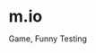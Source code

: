 # m.io
Game, Funny Testing

<!DOCTYPE html>
<html lang="zh-TW">
<head>
    <meta charset="UTF-8">
    <meta name="viewport" content="width=device-width, initial-scale=1.0">
    <title>超人迪加射擊怪獸遊戲</title>
    <style>
        * {
            margin: 0;
            padding: 0;
            box-sizing: border-box;
            -webkit-tap-highlight-color: transparent;
        }

        body {
            font-family: 'Microsoft JhengHei', Arial, sans-serif;
            background: linear-gradient(to bottom, #1a1a2e 0%, #16213e 50%, #0f3460 100%);
            overflow: hidden;
            height: 100vh;
            touch-action: none;
            user-select: none;
            -webkit-user-select: none;
        }

        #gameCanvas {
            display: block;
            margin: 0 auto;
            background: linear-gradient(to bottom, #87ceeb 0%, #4a90a4 100%);
            box-shadow: 0 0 30px rgba(0, 0, 0, 0.5);
            touch-action: none;
        }

        #gameInfo {
            position: absolute;
            top: 20px;
            left: 50%;
            transform: translateX(-50%);
            background: rgba(0, 0, 0, 0.7);
            color: white;
            padding: 15px 30px;
            border-radius: 10px;
            font-size: 20px;
            display: flex;
            gap: 30px;
            z-index: 10;
            box-shadow: 0 0 20px rgba(255, 255, 255, 0.3);
        }

        #gameInfo div {
            display: flex;
            align-items: center;
            gap: 10px;
        }

        .score {
            color: #ffd700;
            font-weight: bold;
        }

        .health {
            color: #ff4444;
            font-weight: bold;
        }

        #gameOver {
            position: absolute;
            top: 50%;
            left: 50%;
            transform: translate(-50%, -50%);
            background: rgba(0, 0, 0, 0.9);
            color: white;
            padding: 40px 60px;
            border-radius: 20px;
            text-align: center;
            display: none;
            z-index: 20;
            box-shadow: 0 0 50px rgba(255, 0, 0, 0.5);
        }

        #gameOver h1 {
            font-size: 48px;
            margin-bottom: 20px;
            color: #ff4444;
            text-shadow: 0 0 10px #ff0000;
        }

        #gameOver p {
            font-size: 24px;
            margin-bottom: 30px;
        }

        #restartBtn {
            background: linear-gradient(135deg, #667eea 0%, #764ba2 100%);
            color: white;
            border: none;
            padding: 15px 40px;
            font-size: 20px;
            border-radius: 10px;
            cursor: pointer;
            transition: transform 0.2s;
            font-weight: bold;
        }

        #restartBtn:hover {
            transform: scale(1.1);
            box-shadow: 0 0 20px rgba(102, 126, 234, 0.8);
        }

        #startScreen {
            position: absolute;
            top: 50%;
            left: 50%;
            transform: translate(-50%, -50%);
            background: rgba(0, 0, 0, 0.9);
            color: white;
            padding: 50px 70px;
            border-radius: 20px;
            text-align: center;
            z-index: 20;
            box-shadow: 0 0 50px rgba(255, 255, 255, 0.3);
        }

        #startScreen h1 {
            font-size: 52px;
            margin-bottom: 20px;
            color: #ffd700;
            text-shadow: 0 0 20px #ff6b00;
        }

        #startScreen p {
            font-size: 18px;
            margin-bottom: 30px;
            line-height: 1.6;
        }

        #startBtn {
            background: linear-gradient(135deg, #f093fb 0%, #f5576c 100%);
            color: white;
            border: none;
            padding: 18px 50px;
            font-size: 24px;
            border-radius: 10px;
            cursor: pointer;
            transition: transform 0.2s;
            font-weight: bold;
        }

        #startBtn:hover {
            transform: scale(1.1);
            box-shadow: 0 0 30px rgba(245, 87, 108, 0.8);
        }

        /* 手機觸控按鈕 */
        #mobileControls {
            position: fixed;
            bottom: 20px;
            left: 0;
            right: 0;
            display: none;
            justify-content: space-around;
            align-items: center;
            z-index: 15;
            padding: 0 20px;
        }

        .controlBtn {
            width: 70px;
            height: 70px;
            background: rgba(255, 255, 255, 0.3);
            border: 3px solid rgba(255, 255, 255, 0.6);
            border-radius: 50%;
            color: white;
            font-size: 32px;
            display: flex;
            align-items: center;
            justify-content: center;
            cursor: pointer;
            transition: all 0.2s;
            backdrop-filter: blur(10px);
        }

        .controlBtn:active {
            transform: scale(0.9);
            background: rgba(255, 255, 255, 0.5);
        }

        #shootBtn {
            width: 80px;
            height: 80px;
            background: rgba(255, 0, 0, 0.4);
            border-color: rgba(255, 0, 0, 0.8);
        }

        #shootBtn:active {
            background: rgba(255, 0, 0, 0.6);
        }

        /* 排行榜樣式 */
        #leaderboardScreen {
            position: absolute;
            top: 50%;
            left: 50%;
            transform: translate(-50%, -50%);
            background: rgba(0, 0, 0, 0.95);
            color: white;
            padding: 40px 50px;
            border-radius: 20px;
            display: none;
            z-index: 25;
            box-shadow: 0 0 50px rgba(255, 215, 0, 0.5);
            max-width: 500px;
            width: 90%;
        }

        #leaderboardScreen h2 {
            font-size: 36px;
            margin-bottom: 25px;
            color: #ffd700;
            text-align: center;
            text-shadow: 0 0 15px #ff6b00;
        }

        .leaderboard-list {
            margin-bottom: 30px;
        }

        .leaderboard-item {
            display: flex;
            justify-content: space-between;
            padding: 12px 20px;
            margin: 8px 0;
            background: rgba(255, 255, 255, 0.1);
            border-radius: 8px;
            font-size: 18px;
        }

        .leaderboard-item.rank-1 {
            background: linear-gradient(135deg, rgba(255, 215, 0, 0.3), rgba(255, 165, 0, 0.3));
            border: 2px solid gold;
        }

        .leaderboard-item.rank-2 {
            background: linear-gradient(135deg, rgba(192, 192, 192, 0.3), rgba(169, 169, 169, 0.3));
            border: 2px solid silver;
        }

        .leaderboard-item.rank-3 {
            background: linear-gradient(135deg, rgba(205, 127, 50, 0.3), rgba(184, 115, 51, 0.3));
            border: 2px solid #cd7f32;
        }

        .rank {
            font-weight: bold;
            color: #ffd700;
            min-width: 40px;
        }

        .player-name {
            flex: 1;
            text-align: left;
            margin: 0 15px;
        }

        .player-score {
            font-weight: bold;
            color: #00ff00;
        }

        #closeLeaderboardBtn {
            background: linear-gradient(135deg, #667eea 0%, #764ba2 100%);
            color: white;
            border: none;
            padding: 12px 35px;
            font-size: 18px;
            border-radius: 8px;
            cursor: pointer;
            transition: transform 0.2s;
            font-weight: bold;
            display: block;
            margin: 0 auto;
        }

        #closeLeaderboardBtn:hover {
            transform: scale(1.05);
            box-shadow: 0 0 20px rgba(102, 126, 234, 0.8);
        }

        /* 名稱輸入表單 */
        #nameInputScreen {
            position: absolute;
            top: 50%;
            left: 50%;
            transform: translate(-50%, -50%);
            background: rgba(0, 0, 0, 0.95);
            color: white;
            padding: 40px 50px;
            border-radius: 20px;
            display: none;
            z-index: 30;
            box-shadow: 0 0 50px rgba(255, 255, 255, 0.5);
            text-align: center;
        }

        #nameInputScreen h2 {
            font-size: 32px;
            margin-bottom: 15px;
            color: #ffd700;
        }

        #nameInputScreen p {
            font-size: 20px;
            margin-bottom: 25px;
        }

        #playerNameInput {
            width: 100%;
            padding: 15px;
            font-size: 20px;
            border: 2px solid #ffd700;
            border-radius: 8px;
            background: rgba(255, 255, 255, 0.1);
            color: white;
            text-align: center;
            margin-bottom: 20px;
        }

        #playerNameInput::placeholder {
            color: rgba(255, 255, 255, 0.5);
        }

        #submitScoreBtn {
            background: linear-gradient(135deg, #f093fb 0%, #f5576c 100%);
            color: white;
            border: none;
            padding: 15px 40px;
            font-size: 20px;
            border-radius: 10px;
            cursor: pointer;
            transition: transform 0.2s;
            font-weight: bold;
            margin-right: 10px;
        }

        #submitScoreBtn:hover {
            transform: scale(1.05);
            box-shadow: 0 0 20px rgba(245, 87, 108, 0.8);
        }

        #viewLeaderboardBtn {
            background: linear-gradient(135deg, #667eea 0%, #764ba2 100%);
            color: white;
            border: none;
            padding: 12px 30px;
            font-size: 18px;
            border-radius: 8px;
            cursor: pointer;
            transition: transform 0.2s;
            font-weight: bold;
            margin-top: 15px;
        }

        #viewLeaderboardBtn:hover {
            transform: scale(1.05);
        }

        @media (max-width: 768px) {
            #mobileControls {
                display: flex;
            }
        }
    </style>
</head>
<body>
    <div id="startScreen">
        <h1>🦸 超人迪加射擊怪獸 🦸</h1>
        <p>
            使用 ← → 方向鍵移動<br>
            按空白鍵發射光線攻擊<br>
            消滅所有怪獸，保護地球！
        </p>
        <button id="startBtn">開始遊戲</button>
    </div>

    <div id="gameInfo">
        <div>得分: <span class="score" id="score">0</span></div>
        <div>生命值: <span class="health" id="health">100</span></div>
        <div>消滅: <span id="killed">0</span> 隻</div>
    </div>

    <div id="gameOver">
        <h1>遊戲結束！</h1>
        <p>最終得分: <span id="finalScore" class="score">0</span></p>
        <p>消滅怪獸: <span id="finalKilled">0</span> 隻</p>
        <button id="restartBtn">重新開始</button>
        <button id="viewLeaderboardBtn">查看排行榜</button>
    </div>

    <div id="nameInputScreen">
        <h2>🏆 新紀錄！</h2>
        <p>得分: <span id="newScoreDisplay" class="score">0</span></p>
        <input type="text" id="playerNameInput" placeholder="輸入您的名稱" maxlength="15">
        <div>
            <button id="submitScoreBtn">提交成績</button>
        </div>
    </div>

    <div id="leaderboardScreen">
        <h2>🏆 排行榜 🏆</h2>
        <div class="leaderboard-list" id="leaderboardList"></div>
        <button id="closeLeaderboardBtn">關閉</button>
    </div>

    <div id="mobileControls">
        <div class="controlBtn" id="leftBtn">◀</div>
        <div class="controlBtn" id="shootBtn">💥</div>
        <div class="controlBtn" id="rightBtn">▶</div>
    </div>

    <canvas id="gameCanvas"></canvas>

    <script>
        const canvas = document.getElementById('gameCanvas');
        const ctx = canvas.getContext('2d');
        
        canvas.width = 800;
        canvas.height = 600;

        // 遊戲狀態
        let gameRunning = false;
        let score = 0;
        let health = 100;
        let killed = 0;
        let animationId;
        let leaderboard = [];

        // 載入排行榜
        function loadLeaderboard() {
            const saved = localStorage.getItem('ultramanLeaderboard');
            if (saved) {
                leaderboard = JSON.parse(saved);
            }
        }

        // 儲存排行榜
        function saveLeaderboard() {
            localStorage.setItem('ultramanLeaderboard', JSON.stringify(leaderboard));
        }

        // 檢查是否進入排行榜
        function isHighScore(score) {
            if (leaderboard.length < 5) return true;
            return score > leaderboard[leaderboard.length - 1].score;
        }

        // 新增分數到排行榜
        function addToLeaderboard(name, score, killed) {
            leaderboard.push({ name, score, killed, date: new Date().toLocaleDateString() });
            leaderboard.sort((a, b) => b.score - a.score);
            leaderboard = leaderboard.slice(0, 5);
            saveLeaderboard();
        }

        // 顯示排行榜
        function showLeaderboard() {
            const list = document.getElementById('leaderboardList');
            list.innerHTML = '';
            
            if (leaderboard.length === 0) {
                list.innerHTML = '<p style="text-align: center; color: #888;">尚無紀錄</p>';
            } else {
                leaderboard.forEach((entry, index) => {
                    const item = document.createElement('div');
                    item.className = `leaderboard-item rank-${index + 1}`;
                    item.innerHTML = `
                        <span class="rank">#${index + 1}</span>
                        <span class="player-name">${entry.name}</span>
                        <span class="player-score">${entry.score}</span>
                    `;
                    list.appendChild(item);
                });
            }
            
            document.getElementById('leaderboardScreen').style.display = 'block';
        }

        // 玩家（超人迪加）
        const player = {
            x: canvas.width / 2 - 25,
            y: canvas.height - 80,
            width: 50,
            height: 60,
            speed: 7,
            moveLeft: false,
            moveRight: false
        };

        // 子彈陣列
        let bullets = [];
        const bulletSpeed = 8;
        const bulletWidth = 5;
        const bulletHeight = 20;

        // 怪獸陣列
        let monsters = [];
        const monsterSpeed = 2;
        let monsterSpawnTimer = 0;
        const monsterSpawnInterval = 80;

        // 粒子效果
        let particles = [];

        // 繪製超人迪加（更精緻版本）
        function drawPlayer() {
            const x = player.x;
            const y = player.y;
            
            // 身體主體（紫紅漸層）
            const bodyGradient = ctx.createLinearGradient(x, y, x, y + 60);
            bodyGradient.addColorStop(0, '#9B30FF');
            bodyGradient.addColorStop(1, '#7B2CBF');
            
            // 身體輪廓
            ctx.fillStyle = bodyGradient;
            ctx.beginPath();
            ctx.moveTo(x + 25, y + 20);
            ctx.lineTo(x + 15, y + 25);
            ctx.lineTo(x + 15, y + 48);
            ctx.lineTo(x + 18, y + 52);
            ctx.lineTo(x + 18, y + 65);
            ctx.lineTo(x + 23, y + 65);
            ctx.lineTo(x + 23, y + 52);
            ctx.lineTo(x + 27, y + 52);
            ctx.lineTo(x + 27, y + 65);
            ctx.lineTo(x + 32, y + 65);
            ctx.lineTo(x + 32, y + 52);
            ctx.lineTo(x + 35, y + 48);
            ctx.lineTo(x + 35, y + 25);
            ctx.closePath();
            ctx.fill();
            
            // 頭部（銀白色帶金邊）
            const headGradient = ctx.createRadialGradient(x + 25, y + 12, 2, x + 25, y + 12, 14);
            headGradient.addColorStop(0, '#FFD700');
            headGradient.addColorStop(0.7, '#E6E6FA');
            headGradient.addColorStop(1, '#C0C0C0');
            ctx.fillStyle = headGradient;
            ctx.beginPath();
            ctx.arc(x + 25, y + 12, 13, 0, Math.PI * 2);
            ctx.fill();
            
            // 頭部金色裝飾線
            ctx.strokeStyle = '#FFD700';
            ctx.lineWidth = 2;
            ctx.beginPath();
            ctx.arc(x + 25, y + 12, 13, 0, Math.PI * 2);
            ctx.stroke();
            
            // 面部銀色區域
            ctx.fillStyle = '#F0F0F0';
            ctx.beginPath();
            ctx.ellipse(x + 25, y + 13, 9, 8, 0, 0, Math.PI * 2);
            ctx.fill();
            
            // 眼睛（發光效果）
            ctx.shadowBlur = 8;
            ctx.shadowColor = '#00FFFF';
            ctx.fillStyle = '#00FFFF';
            ctx.beginPath();
            ctx.ellipse(x + 20, y + 12, 3, 4, 0, 0, Math.PI * 2);
            ctx.ellipse(x + 30, y + 12, 3, 4, 0, 0, Math.PI * 2);
            ctx.fill();
            ctx.shadowBlur = 0;
            
            // 紅色胸部能量核心
            const chestGradient = ctx.createRadialGradient(x + 25, y + 32, 2, x + 25, y + 32, 10);
            chestGradient.addColorStop(0, '#FF0000');
            chestGradient.addColorStop(0.5, '#DC143C');
            chestGradient.addColorStop(1, '#8B0000');
            ctx.fillStyle = chestGradient;
            ctx.beginPath();
            ctx.ellipse(x + 25, y + 32, 8, 12, 0, 0, Math.PI * 2);
            ctx.fill();
            
            // 胸部能量線
            ctx.strokeStyle = '#FFD700';
            ctx.lineWidth = 1.5;
            ctx.beginPath();
            ctx.moveTo(x + 20, y + 28);
            ctx.lineTo(x + 25, y + 32);
            ctx.lineTo(x + 30, y + 28);
            ctx.stroke();
            
            // 手臂
            ctx.fillStyle = '#9B30FF';
            // 左臂
            ctx.beginPath();
            ctx.moveTo(x + 15, y + 25);
            ctx.lineTo(x + 8, y + 28);
            ctx.lineTo(x + 8, y + 42);
            ctx.lineTo(x + 14, y + 42);
            ctx.closePath();
            ctx.fill();
            // 右臂
            ctx.beginPath();
            ctx.moveTo(x + 35, y + 25);
            ctx.lineTo(x + 42, y + 28);
            ctx.lineTo(x + 42, y + 42);
            ctx.lineTo(x + 36, y + 42);
            ctx.closePath();
            ctx.fill();
            
            // 金色肩膀護甲
            ctx.fillStyle = '#FFD700';
            ctx.fillRect(x + 13, y + 24, 5, 3);
            ctx.fillRect(x + 32, y + 24, 5, 3);
            
            // 腰帶
            ctx.fillStyle = '#FFD700';
            ctx.fillRect(x + 15, y + 46, 20, 3);
        }

        // 繪製怪獸（多種造型）
        function drawMonster(monster) {
            const x = monster.x;
            const y = monster.y;
            
            switch(monster.type) {
                case 'melba': // 梅爾巴型（飛行怪獸）
                    // 身體
                    ctx.fillStyle = monster.color;
                    ctx.beginPath();
                    ctx.ellipse(x + 25, y + 25, 18, 22, 0, 0, Math.PI * 2);
                    ctx.fill();
                    
                    // 頭部
                    ctx.beginPath();
                    ctx.arc(x + 25, y + 12, 15, 0, Math.PI * 2);
                    ctx.fill();
                    
                    // 尖角
                    ctx.beginPath();
                    ctx.moveTo(x + 25, y);
                    ctx.lineTo(x + 20, y - 8);
                    ctx.lineTo(x + 25, y + 5);
                    ctx.lineTo(x + 30, y - 8);
                    ctx.closePath();
                    ctx.fill();
                    
                    // 翅膀
                    ctx.fillStyle = monster.color;
                    ctx.globalAlpha = 0.7;
                    ctx.beginPath();
                    ctx.moveTo(x + 10, y + 20);
                    ctx.lineTo(x - 5, y + 15);
                    ctx.lineTo(x + 5, y + 30);
                    ctx.closePath();
                    ctx.fill();
                    ctx.beginPath();
                    ctx.moveTo(x + 40, y + 20);
                    ctx.lineTo(x + 55, y + 15);
                    ctx.lineTo(x + 45, y + 30);
                    ctx.closePath();
                    ctx.fill();
                    ctx.globalAlpha = 1;
                    
                    // 眼睛
                    ctx.shadowBlur = 10;
                    ctx.shadowColor = '#FF0000';
                    ctx.fillStyle = '#FF0000';
                    ctx.beginPath();
                    ctx.arc(x + 18, y + 10, 4, 0, Math.PI * 2);
                    ctx.arc(x + 32, y + 10, 4, 0, Math.PI * 2);
                    ctx.fill();
                    ctx.shadowBlur = 0;
                    break;
                    
                case 'golza': // 哥爾贊型（力量怪獸）
                    // 粗壯身體
                    ctx.fillStyle = monster.color;
                    ctx.fillRect(x + 10, y + 18, 30, 30);
                    
                    // 頭部
                    ctx.fillRect(x + 12, y + 5, 26, 15);
                    
                    // 尖刺背部
                    ctx.beginPath();
                    ctx.moveTo(x + 15, y + 18);
                    ctx.lineTo(x + 13, y + 10);
                    ctx.lineTo(x + 20, y + 18);
                    ctx.lineTo(x + 18, y + 8);
                    ctx.lineTo(x + 25, y + 18);
                    ctx.lineTo(x + 23, y + 10);
                    ctx.lineTo(x + 30, y + 18);
                    ctx.lineTo(x + 28, y + 8);
                    ctx.lineTo(x + 35, y + 18);
                    ctx.lineTo(x + 33, y + 10);
                    ctx.lineTo(x + 37, y + 18);
                    ctx.fill();
                    
                    // 粗壯四肢
                    ctx.fillRect(x + 5, y + 25, 8, 20);
                    ctx.fillRect(x + 37, y + 25, 8, 20);
                    
                    // 發光眼睛
                    ctx.shadowBlur = 12;
                    ctx.shadowColor = '#FFFF00';
                    ctx.fillStyle = '#FFFF00';
                    ctx.fillRect(x + 16, y + 10, 6, 4);
                    ctx.fillRect(x + 28, y + 10, 6, 4);
                    ctx.shadowBlur = 0;
                    break;
                    
                case 'kyrieloid': // 基里艾爾型（惡魔型）
                    // 修長身體
                    const bodyGradient = ctx.createLinearGradient(x, y, x, y + 50);
                    bodyGradient.addColorStop(0, monster.color);
                    bodyGradient.addColorStop(1, '#000000');
                    ctx.fillStyle = bodyGradient;
                    
                    ctx.beginPath();
                    ctx.moveTo(x + 25, y + 5);
                    ctx.lineTo(x + 18, y + 15);
                    ctx.lineTo(x + 16, y + 45);
                    ctx.lineTo(x + 34, y + 45);
                    ctx.lineTo(x + 32, y + 15);
                    ctx.closePath();
                    ctx.fill();
                    
                    // 惡魔角
                    ctx.fillStyle = '#8B0000';
                    ctx.beginPath();
                    ctx.moveTo(x + 15, y + 8);
                    ctx.lineTo(x + 10, y - 5);
                    ctx.lineTo(x + 18, y + 5);
                    ctx.closePath();
                    ctx.fill();
                    ctx.beginPath();
                    ctx.moveTo(x + 35, y + 8);
                    ctx.lineTo(x + 40, y - 5);
                    ctx.lineTo(x + 32, y + 5);
                    ctx.closePath();
                    ctx.fill();
                    
                    // 邪惡眼睛
                    ctx.shadowBlur = 15;
                    ctx.shadowColor = monster.color;
                    ctx.fillStyle = monster.color;
                    ctx.beginPath();
                    ctx.ellipse(x + 20, y + 12, 5, 3, -0.3, 0, Math.PI * 2);
                    ctx.ellipse(x + 30, y + 12, 5, 3, 0.3, 0, Math.PI * 2);
                    ctx.fill();
                    ctx.shadowBlur = 0;
                    
                    // 能量核心
                    ctx.shadowBlur = 10;
                    ctx.shadowColor = monster.color;
                    ctx.fillStyle = monster.color;
                    ctx.beginPath();
                    ctx.arc(x + 25, y + 25, 5, 0, Math.PI * 2);
                    ctx.fill();
                    ctx.shadowBlur = 0;
                    break;
            }
        }

        // 繪製子彈（光線）
        function drawBullets() {
            bullets.forEach(bullet => {
                // 光線效果
                const gradient = ctx.createLinearGradient(bullet.x, bullet.y, bullet.x, bullet.y + bulletHeight);
                gradient.addColorStop(0, '#FFFFFF');
                gradient.addColorStop(0.5, '#00FFFF');
                gradient.addColorStop(1, '#0099FF');
                
                ctx.fillStyle = gradient;
                ctx.fillRect(bullet.x - bulletWidth/2, bullet.y, bulletWidth, bulletHeight);
                
                // 發光效果
                ctx.shadowBlur = 15;
                ctx.shadowColor = '#00FFFF';
                ctx.fillRect(bullet.x - bulletWidth/2, bullet.y, bulletWidth, bulletHeight);
                ctx.shadowBlur = 0;
            });
        }

        // 創建爆炸粒子
        function createExplosion(x, y, color) {
            for (let i = 0; i < 15; i++) {
                particles.push({
                    x: x,
                    y: y,
                    vx: (Math.random() - 0.5) * 8,
                    vy: (Math.random() - 0.5) * 8,
                    life: 1,
                    color: color
                });
            }
        }

        // 繪製粒子
        function drawParticles() {
            particles.forEach((particle, index) => {
                ctx.fillStyle = particle.color;
                ctx.globalAlpha = particle.life;
                ctx.beginPath();
                ctx.arc(particle.x, particle.y, 3, 0, Math.PI * 2);
                ctx.fill();
                ctx.globalAlpha = 1;
                
                particle.x += particle.vx;
                particle.y += particle.vy;
                particle.life -= 0.02;
                
                if (particle.life <= 0) {
                    particles.splice(index, 1);
                }
            });
        }

        // 生成怪獸
        function spawnMonster() {
            const monsterTypes = [
                { type: 'melba', color: '#9400D3', width: 55, height: 50 },
                { type: 'golza', color: '#FF6347', width: 50, height: 48 },
                { type: 'kyrieloid', color: '#FF1493', width: 50, height: 50 },
                { type: 'melba', color: '#00CED1', width: 55, height: 50 },
                { type: 'golza', color: '#FFD700', width: 50, height: 48 }
            ];
            
            const monsterData = monsterTypes[Math.floor(Math.random() * monsterTypes.length)];
            
            monsters.push({
                x: Math.random() * (canvas.width - 60),
                y: -50,
                width: monsterData.width,
                height: monsterData.height,
                speed: monsterSpeed + Math.random() * 2,
                color: monsterData.color,
                type: monsterData.type
            });
        }

        // 碰撞檢測
        function checkCollision(rect1, rect2) {
            return rect1.x < rect2.x + rect2.width &&
                   rect1.x + rect1.width > rect2.x &&
                   rect1.y < rect2.y + rect2.height &&
                   rect1.y + rect1.height > rect2.y;
        }

        // 更新遊戲
        function update() {
            if (!gameRunning) return;

            // 清空畫布
            ctx.fillStyle = '#87ceeb';
            ctx.fillRect(0, 0, canvas.width, canvas.height);
            
            // 繪製雲朵
            ctx.fillStyle = 'rgba(255, 255, 255, 0.6)';
            ctx.beginPath();
            ctx.arc(100, 80, 30, 0, Math.PI * 2);
            ctx.arc(130, 80, 35, 0, Math.PI * 2);
            ctx.arc(160, 80, 30, 0, Math.PI * 2);
            ctx.fill();

            // 移動玩家
            if (player.moveLeft && player.x > 0) {
                player.x -= player.speed;
            }
            if (player.moveRight && player.x < canvas.width - player.width) {
                player.x += player.speed;
            }

            // 更新子彈
            bullets.forEach((bullet, index) => {
                bullet.y -= bulletSpeed;
                if (bullet.y < 0) {
                    bullets.splice(index, 1);
                }
            });

            // 生成怪獸
            monsterSpawnTimer++;
            if (monsterSpawnTimer > monsterSpawnInterval) {
                spawnMonster();
                monsterSpawnTimer = 0;
            }

            // 更新怪獸
            monsters.forEach((monster, mIndex) => {
                monster.y += monster.speed;
                
                // 怪獸到達底部，扣血
                if (monster.y > canvas.height) {
                    monsters.splice(mIndex, 1);
                    health -= 10;
                    document.getElementById('health').textContent = health;
                    
                    if (health <= 0) {
                        gameOver();
                    }
                }

                // 檢測子彈碰撞
                bullets.forEach((bullet, bIndex) => {
                    if (checkCollision(bullet, monster)) {
                        createExplosion(monster.x + 25, monster.y + 25, monster.color);
                        monsters.splice(mIndex, 1);
                        bullets.splice(bIndex, 1);
                        score += 100;
                        killed++;
                        document.getElementById('score').textContent = score;
                        document.getElementById('killed').textContent = killed;
                    }
                });
            });

            // 繪製所有元素
            drawParticles();
            monsters.forEach(drawMonster);
            drawBullets();
            drawPlayer();

            animationId = requestAnimationFrame(update);
        }

        // 射擊
        function shoot() {
            bullets.push({
                x: player.x + player.width / 2,
                y: player.y,
                width: bulletWidth,
                height: bulletHeight
            });
        }

        // 遊戲結束
        function gameOver() {
            gameRunning = false;
            cancelAnimationFrame(animationId);
            
            // 檢查是否進入排行榜
            if (isHighScore(score)) {
                document.getElementById('newScoreDisplay').textContent = score;
                document.getElementById('nameInputScreen').style.display = 'block';
            } else {
                document.getElementById('finalScore').textContent = score;
                document.getElementById('finalKilled').textContent = killed;
                document.getElementById('gameOver').style.display = 'block';
            }
        }

        // 重新開始
        function restart() {
            score = 0;
            health = 100;
            killed = 0;
            bullets = [];
            monsters = [];
            particles = [];
            monsterSpawnTimer = 0;
            player.x = canvas.width / 2 - 25;
            
            document.getElementById('score').textContent = score;
            document.getElementById('health').textContent = health;
            document.getElementById('killed').textContent = killed;
            document.getElementById('gameOver').style.display = 'none';
            document.getElementById('nameInputScreen').style.display = 'none';
            document.getElementById('leaderboardScreen').style.display = 'none';
            
            gameRunning = true;
            update();
        }

        // 開始遊戲
        function startGame() {
            document.getElementById('startScreen').style.display = 'none';
            gameRunning = true;
            update();
        }

        // 鍵盤事件
        document.addEventListener('keydown', (e) => {
            if (!gameRunning) return;
            
            if (e.key === 'ArrowLeft') {
                player.moveLeft = true;
            }
            if (e.key === 'ArrowRight') {
                player.moveRight = true;
            }
            if (e.key === ' ') {
                e.preventDefault();
                shoot();
            }
        });

        document.addEventListener('keyup', (e) => {
            if (e.key === 'ArrowLeft') {
                player.moveLeft = false;
            }
            if (e.key === 'ArrowRight') {
                player.moveRight = false;
            }
        });

        // 初始化
        loadLeaderboard();

        // 按鈕事件
        document.getElementById('startBtn').addEventListener('click', startGame);
        document.getElementById('restartBtn').addEventListener('click', restart);
        document.getElementById('viewLeaderboardBtn').addEventListener('click', showLeaderboard);
        document.getElementById('closeLeaderboardBtn').addEventListener('click', () => {
            document.getElementById('leaderboardScreen').style.display = 'none';
            document.getElementById('gameOver').style.display = 'block';
        });
        
        document.getElementById('submitScoreBtn').addEventListener('click', () => {
            const name = document.getElementById('playerNameInput').value.trim() || '匿名玩家';
            addToLeaderboard(name, score, killed);
            document.getElementById('nameInputScreen').style.display = 'none';
            document.getElementById('finalScore').textContent = score;
            document.getElementById('finalKilled').textContent = killed;
            document.getElementById('gameOver').style.display = 'block';
        });
        
        document.getElementById('playerNameInput').addEventListener('keypress', (e) => {
            if (e.key === 'Enter') {
                document.getElementById('submitScoreBtn').click();
            }
        });

        // 手機觸控控制
        let touchLeft = false;
        let touchRight = false;

        document.getElementById('leftBtn').addEventListener('touchstart', (e) => {
            e.preventDefault();
            player.moveLeft = true;
        });
        
        document.getElementById('leftBtn').addEventListener('touchend', (e) => {
            e.preventDefault();
            player.moveLeft = false;
        });
        
        document.getElementById('rightBtn').addEventListener('touchstart', (e) => {
            e.preventDefault();
            player.moveRight = true;
        });
        
        document.getElementById('rightBtn').addEventListener('touchend', (e) => {
            e.preventDefault();
            player.moveRight = false;
        });
        
        document.getElementById('shootBtn').addEventListener('touchstart', (e) => {
            e.preventDefault();
            if (gameRunning) shoot();
        });

        // 防止手機上的拖動
        canvas.addEventListener('touchstart', (e) => {
            e.preventDefault();
        });
        
        canvas.addEventListener('touchmove', (e) => {
            e.preventDefault();
        });
    </script>
</body>
</html>
